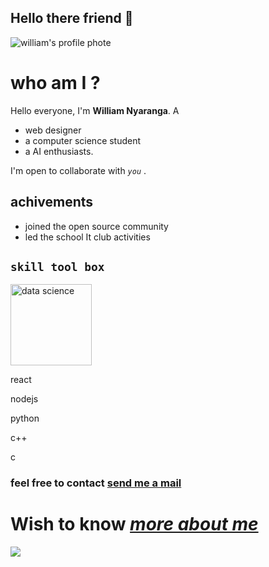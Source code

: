 ## Hello there friend 👋


 ![william's profile phote](https://github.com/William-nyarash/mypage/assets/114805151/6b07e089-6698-4153-aa20-78e72aff0b1f)  
# who am I ?
Hello everyone, I'm **William Nyaranga**. A
 - web designer
 - a computer science student
 -  a AI enthusiasts.

   
I'm open to collaborate with *`you`* .

## achivements

- joined the open source community
- led the school It club activities
  
## `skill tool box`

<img alt="data science" src="https://thumbs.dreamstime.com/b/data-science-logo-icon-design-vector-100675205.jpg" width="130">

react

nodejs

python

c++

c

### feel free to contact [send me a mail](owetywilliamnyaranga@gmail.com)
 

  # Wish to know [*more about me*](william-nyarash.github.io/william.github.io) 
  
  <img 
   src="https://github-readme-stats.vercel.app/api?username=william-Nyarash&show_icons=true&theme=tokyonight" 
/>
<!-- 👋 Hi, I’m @William-nyarash 
- 👀 I’m interested in  AI and web application.
- 🌱 I’m currently learning html,css,python and c programming languages.
- 💞️ I’m looking to collaborate on creating application to help in diagnosis and treatment of eye defects.
- 📫 How to reach me via owetywilliamnyaranga@gmail.com.
very soon I'll be launching something so be on the look out.

William-nyarash/William-nyarash is a ✨ special ✨ repository because its `README.md` (this file) appears on your GitHub profile.
You can click the Preview link to take a look at your changes.
 -->
